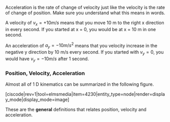 Acceleration is the rate of change of velocity just like the velocity is the rate of change of position. Make sure you understand what this means in words.

A velocity of $v_x = +10 m/s$ means that you move 10 m to the right x direction in every second. If you started at x = 0, you would be at x = 10 m in one second. 

An acceleration of $a_y = -10 m/s^2$ means that you velocity increase in the negative y direction by 10 m/s every second. If you started with $v_y = 0$, you would have $v_y = -10 m/s$ after 1 second.

### Position, Velocity, Acceleration

Almost all of 1 D kinematics can be summarized in the following figure. 

[ciscode|rev=1|tool=elmsmedia|item=4230|entity_type=node|render=display_mode|display_mode=image]

These are the **general** definitions that relates position, velocity and acceleration. 